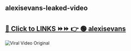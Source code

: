 
 ## alexisevans-leaked-video 

# <h2><a href="https://clipsfans.com/alexisevans&ref=git">🔗 Click to LINKS ⏩⏩ 👉 🟢 alexisevans </a></h2>

<a href="https://clipsfans.com/alexisevans&ref=git" rel="nofollow" data-target="animated-image.originalLink"><img src="https://i.ibb.co.com/xMMVF88/686577567.gif" alt="Viral Video Original" style="max-width: 100%; display: inline-block;" data-target="animated-image.originalImage"></a>
